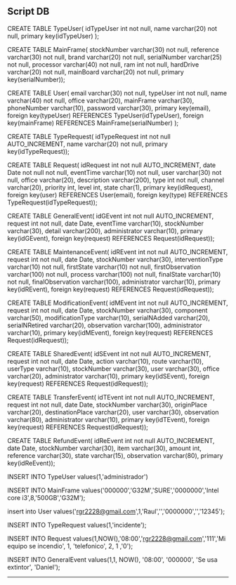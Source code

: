 Script DB
---------------------------------------------------------------------------------
CREATE TABLE TypeUser(
idTypeUser int not null,
name varchar(20) not null,
primary key(idTypeUser)
);

CREATE TABLE MainFrame(
stockNumber varchar(30) not null,
reference varchar(30) not null,
brand varchar(20) not null,
serialNumber varchar(25) not null,
processor varchar(40) not null,
ram int not null,
hardDrive varchar(20) not null,
mainBoard varchar(20) not null,
primary key(serialNumber));

CREATE TABLE User(
email varchar(30) not null,
typeUser int not null,
name varchar(40) not null,
office varchar(20),
mainFrame varchar(30),
phoneNumber varchar(10),
password varchar(30),
primary key(email),
foreign key(typeUser) REFERENCES TypeUser(idTypeUser),
foreign key(mainFrame) REFERENCES MainFrame(serialNumber)
);

CREATE TABLE TypeRequest(
idTypeRequest int not null AUTO_INCREMENT,
name varchar(20) not null,
primary key(idTypeRequest));

CREATE TABLE Request(
idRequest int not null AUTO_INCREMENT,
date Date not null not null,
eventTime varchar(10) not null,
user varchar(30) not null,
office varchar(20),
description varchar(200),
type int not null,
channel varchar(20),
priority int,
level int,
state char(1),
primary key(idRequest),
foreign key(user) REFERENCES User(email),
foreign key(type) REFERENCES TypeRequest(idTypeRequest));

CREATE TABLE GeneralEvent(
idGEvent int not null AUTO_INCREMENT,
request int not null,
date Date,
eventTime varchar(10),
stockNumber varchar(30),
detail varchar(200),
administrator varchar(10),
primary key(idGEvent),
foreign key(request) REFERENCES Request(idRequest));

CREATE TABLE MaintenanceEvent(
idREvent int not null AUTO_INCREMENT,
request int not null,
date Date,
stockNumber varchar(30),
interventionType varchar(10) not null,
firstState varchar(10) not null,
firstObservation varchar(100) not null,
process varchar(100) not null,
finalState varchar(10) not null,
finalObservation varchar(100),
administrator varchar(10),
primary key(idREvent),
foreign key(request) REFERENCES Request(idRequest));

CREATE TABLE ModificationEvent(
idMEvent int not null AUTO_INCREMENT,
request int not null,
date Date,
stockNumber varchar(30),
component varchar(50),
modificationType varchar(10),
serialNAdded varchar(20),
serialNRetired varchar(20),
observation varchar(100),
administrator varchar(10),
primary key(idMEvent),
foreign key(request) REFERENCES Request(idRequest));

CREATE TABLE SharedEvent(
idSEvent int not null AUTO_INCREMENT,
request int not null,
date Date,
action varchar(10),
route varchar(10),
userType varchar(10),
stockNumber varchar(30),
user varchar(30),
office varchar(20),
administrator varchar(10),
primary key(idSEvent),
foreign key(request) REFERENCES Request(idRequest));

CREATE TABLE TransferEvent(
idTEvent int not null AUTO_INCREMENT,
request int not null,
date Date,
stockNumber varchar(30),
originPlace varchar(20),
destinationPlace varchar(20),
user varchar(30),
observation varchar(80),
administrator varchar(10),
primary key(idTEvent),
foreign key(request) REFERENCES Request(idRequest));

CREATE TABLE RefundEvent(
idReEvent int not null AUTO_INCREMENT,
date Date,
stockNumber varchar(30),
item varchar(30),
amount int,
reference varchar(30),
state varchar(15),
observation varchar(80),
primary key(idReEvent));

INSERT INTO TypeUser values(1,'administrador')

INSERT INTO MainFrame values('000000','G32M','SURE','0000000','Intel core i3',8,'500GB','G32M');

insert into User values('rgr2228@gmail.com',1,'Raul','','0000000','','12345');

INSERT INTO TypeRequest values(1,'incidente');

INSERT INTO Request values(1,NOW(),'08:00','rgr2228@gmail.com','111','Mi equipo se incendio', 1, 'telefonico', 2, 1 ,'0');

INSERT INTO GeneralEvent values(1,1, NOW(), '08:00', '000000', 'Se usa extintor', 'Daniel');


---------------------------------------------------------------------------------

